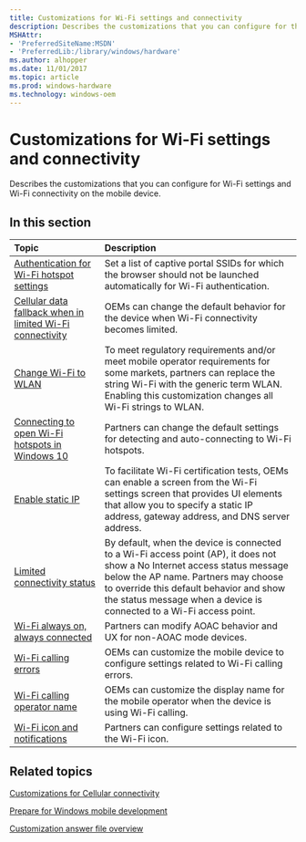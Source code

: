 ```yaml
---
title: Customizations for Wi-Fi settings and connectivity
description: Describes the customizations that you can configure for the contacts and contact list on the mobile device.
MSHAttr:
- 'PreferredSiteName:MSDN'
- 'PreferredLib:/library/windows/hardware'
ms.author: alhopper
ms.date: 11/01/2017
ms.topic: article
ms.prod: windows-hardware
ms.technology: windows-oem
---
```

# Customizations for Wi-Fi settings and connectivity

Describes the customizations that you can configure for Wi-Fi settings and Wi-Fi connectivity on the mobile device.

## In this section

| Topic                                 | Description                                                                                   |
|:--------------------------------------|:----------------------------------------------------------------------------------------------|
| [Authentication for Wi-Fi hotspot settings](authentication-for-wi-fi-hotspot-settings.md) | Set a list of captive portal SSIDs for which the browser should not be launched automatically for Wi-Fi authentication.                                |
| [Cellular data fallback when in limited Wi-Fi connectivity](cellular-data-fallback-when-in-limited-wi-fi-connectivity.md)    | OEMs can change the default behavior for the device when Wi-Fi connectivity becomes limited.                         |
| [Change Wi-Fi to WLAN](change-wi-fi-to-wlan.md)                               | To meet regulatory requirements and/or meet mobile operator requirements for some markets, partners can replace the string Wi-Fi with the generic term WLAN. Enabling this customization changes all Wi-Fi strings to WLAN.  |
| [Connecting to open Wi-Fi hotspots in Windows 10](wi-fi-hotspots.md)          | Partners can change the default settings for detecting and auto-connecting to Wi-Fi hotspots.                                                                       |
| [Enable static IP](enable-static-ip.md)                                       | To facilitate Wi-Fi certification tests, OEMs can enable a screen from the Wi-Fi settings screen that provides UI elements that allow you to specify a static IP address, gateway address, and DNS server address.    |
| [Limited connectivity status](limited-connectivity-status.md)                 | By default, when the device is connected to a Wi-Fi access point (AP), it does not show a No Internet access status message below the AP name. Partners may choose to override this default behavior and show the status message when a device is connected to a Wi-Fi access point.                                                        |
| [Wi-Fi always on, always connected](wi-fi-always-on-always-connected.md)      | Partners can modify AOAC behavior and UX for non-AOAC mode devices.   |
| [Wi-Fi calling errors](wi-fi-calling-errors.md)                               | OEMs can customize the mobile device to configure settings related to Wi-Fi calling errors.                                                                         |
| [Wi-Fi calling operator name](wi-fi-calling-operator-name.md)                 | OEMs can customize the display name for the mobile operator when the device is using Wi-Fi calling.                                                                  |
| [Wi-Fi icon and notifications](wi-fi-icon-and-notifications.md)               | Partners can configure settings related to the Wi-Fi icon.    |

## Related topics

[Customizations for Cellular connectivity](customizations-for-connectivity.md)

[Prepare for Windows mobile development](https://docs.microsoft.com/en-us/windows-hardware/manufacture/mobile/preparing-for-windows-mobile-development)

[Customization answer file overview](https://docs.microsoft.com/en-us/windows-hardware/customize/mobile/mcsf/customization-answer-file)
